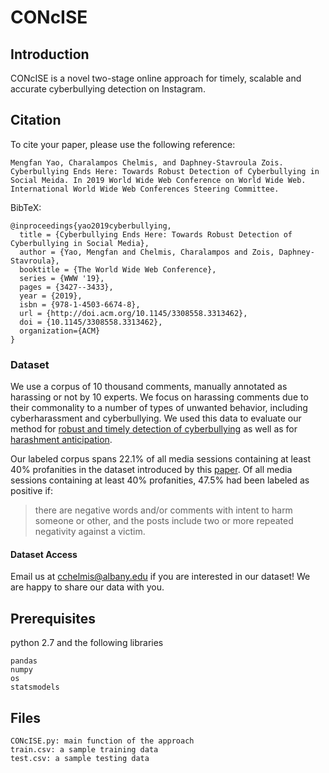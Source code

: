 # CONcISE
## Introduction
CONcISE is a novel two-stage online approach for timely, scalable and accurate cyberbullying detection on Instagram.

## Citation
To cite your paper, please use the following reference:
```
Mengfan Yao, Charalampos Chelmis, and Daphney-Stavroula Zois. Cyberbullying Ends Here: Towards Robust Detection of Cyberbullying in Social Meida. In 2019 World Wide Web Conference on World Wide Web. International World Wide Web Conferences Steering Committee.
```

BibTeX:
``` 
@inproceedings{yao2019cyberbullying,
  title = {Cyberbullying Ends Here: Towards Robust Detection of Cyberbullying in Social Media},
  author = {Yao, Mengfan and Chelmis, Charalampos and Zois, Daphney-Stavroula},
  booktitle = {The World Wide Web Conference},
  series = {WWW '19},
  pages = {3427--3433},
  year = {2019},
  isbn = {978-1-4503-6674-8},
  url = {http://doi.acm.org/10.1145/3308558.3313462},
  doi = {10.1145/3308558.3313462},
  organization={ACM}
}
```

### Dataset
We use a corpus of 10 thousand comments, manually annotated as harassing or not by 10 experts. We focus on harassing comments due to their commonality to a number of types of unwanted behavior, including cyberharassment and cyberbullying. We used this data to evaluate our method for [robust and timely detection of cyberbullying](https://dl.acm.org/citation.cfm?id=3313462) as well as for [harashment anticipation](https://doi.org/10.1145/3292522.3326024).

Our labeled corpus spans 22.1% of all media sessions containing at least 40% profanities in the dataset introduced by this [paper](https://dl.acm.org/citation.cfm?id=3192424.3192459). Of all media sessions containing at least 40% profanities, 47.5% had been labeled as positive if:
> there are negative words and/or comments with intent to harm someone or other, and the posts include two or more repeated negativity against a victim.

#### Dataset Access
Email us at cchelmis@albany.edu if you are interested in our dataset! We are happy to share our data with you.

## Prerequisites
python 2.7 and the following libraries
```
pandas
numpy
os
statsmodels
```

## Files
```
CONcISE.py: main function of the approach
train.csv: a sample training data 
test.csv: a sample testing data
```
